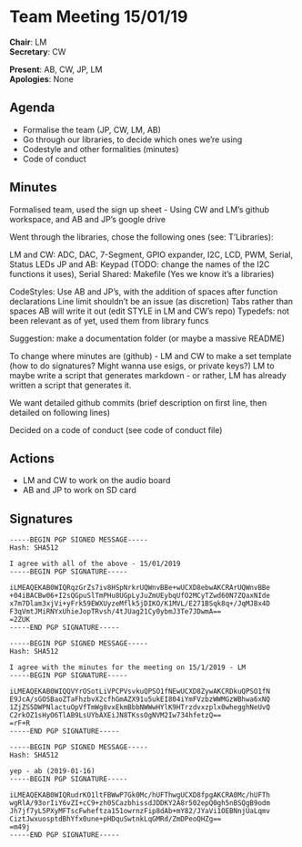Team Meeting 15/01/19
===

<!-- remember two spaces at end of line to break onto a new line -->
**Chair**: LM  
**Secretary**: CW

**Present**: AB, CW, JP, LM  
**Apologies**: None

## Agenda
 - Formalise the team (JP, CW, LM, AB)
 - Go through our libraries, to decide which ones we’re using
 - Codestyle and other formalities (minutes)
 - Code of conduct


## Minutes

Formalised team, used the sign up sheet - Using CW and LM’s github workspace, and AB and JP’s google drive


Went through the libraries, chose the following ones (see: T’Libraries):

LM and CW: ADC, DAC, 7-Segment, GPIO expander, I2C, LCD, PWM, Serial, Status LEDs
JP and AB: Keypad (TODO: change the names of the I2C functions it uses), Serial
Shared: Makefile (Yes we know it’s a libraries)


CodeStyles:
Use AB and JP’s, with the addition of spaces after function declarations
Line limit shouldn’t be an issue (as discretion)
Tabs rather than spaces 
AB will write it out (edit STYLE in LM and CW’s repo)
Typedefs: not been relevant as of yet, used them from library funcs

Suggestion: make a documentation folder (or maybe a massive README)

To change where minutes are (github) - LM and CW to make a set template (how to do signatures? Might wanna use esigs, or private keys?)
LM to maybe write a script that generates markdown - or rather, LM has already written a script that generates it.

We want detailed github commits (brief description on first line, then detailed on following lines)


Decided on a code of conduct (see code of conduct file)


<!-- ## Any other business -->

## Actions

 - LM and CW to work on the audio board
 - AB and JP to work on SD card


## Signatures
<!-- 
	Paste in entire GPG signed messages here 
	Messages should have initials and date
-->
```
-----BEGIN PGP SIGNED MESSAGE-----
Hash: SHA512

I agree with all of the above - 15/01/2019
-----BEGIN PGP SIGNATURE-----

iLMEAQEKAB0WIQRqzGrZs7iv8HSpNrkrUQWnvBBe+wUCXD8ebwAKCRArUQWnvBBe
+04iBACBw06+I2sQGpuSlTmPHu8UGpLyJuZmUEybqUfO2MCyTZwd60N7ZQaxNIde
x7m7Dlam3xjVi+yFrk59EWXUyzeMflk5jDIKO/K1MVL/E271BSqk8q+/JqMJBx4D
F3qVmtJMiRNYxUhieJopTRvsh/4tJUag21Cy0ybmJ3Te7JDwmA==
=2ZUK
-----END PGP SIGNATURE-----
```
```
-----BEGIN PGP SIGNED MESSAGE-----
Hash: SHA512

I agree with the minutes for the meeting on 15/1/2019 - LM
-----BEGIN PGP SIGNATURE-----

iLMEAQEKAB0WIQQVYrOSotLiVPCPVsvkuQPSO1fNEwUCXD8ZywAKCRDkuQPSO1fN
E9JcA/sGOSBaoZTaFhzbvX2cfhGmAZX91u5ukEI804iYmFVzbzWWMGzWBhwa6xNQ
1ZjZS5DWPNlactuOpVfTmWg8vxEkmBbbNWWwHYlK9HTrzdvxzplx0whegghNeUvQ
C2rkOZ1sHyO6TlAB9LsUYbAXEiJN8TKssOgNVM2Iw734hfetzQ==
=rF+R
-----END PGP SIGNATURE-----
```
```
-----BEGIN PGP SIGNED MESSAGE-----
Hash: SHA512

yep - ab (2019-01-16)
-----BEGIN PGP SIGNATURE-----

iLMEAQEKAB0WIQRudrKO1ltFBWwP7Gk0Mc/hUFThwgUCXD8fpgAKCRA0Mc/hUFTh
wgRlA/93orIiY6vZI+cC9+zh0SCazbhissdJDDKY2A8r502epQ0gh5nBSQgB9odm
Jh7jf7yL5PXyMFTscFwheftza151owrnzFip8dAb+mY82/JYaVi1OEBNnjUaLqmv
CiztJwxuosptdBhYfx0une+pHDquSwtnkLqGMRd/ZmDPeoQHZg==
=m49j
-----END PGP SIGNATURE-----
```
<!-- TODO: get jp to sign-->

	
 
